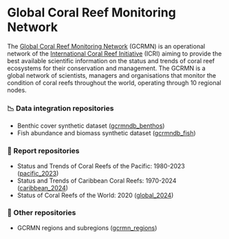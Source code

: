 # Global Coral Reef Monitoring Network

The [Global Coral Reef Monitoring Network](https://gcrmn.net/) (GCRMN)​ is an operational network of the [International Coral Reef Initiative](https://icriforum.org/) (ICRI) aiming to provide the best available scientific information on the status and trends of coral reef ecosystems for their conservation and management. The GCRMN is a global network of scientists, managers and organisations that monitor the condition of coral reefs throughout the world, operating through 10 regional nodes.

### :chart_with_downwards_trend: Data integration repositories

* Benthic cover synthetic dataset ([gcrmndb_benthos](https://github.com/GCRMN/gcrmndb_benthos))
* Fish abundance and biomass synthetic dataset ([gcrmndb_fish](https://github.com/GCRMN/gcrmndb_fish))

### :notebook_with_decorative_cover: Report repositories

* Status and Trends of Coral Reefs of the Pacific: 1980-2023 ([pacific_2023](https://github.com/GCRMN/pacific_2023))
* Status and Trends of Caribbean Coral Reefs: 1970-2024 ([caribbean_2024](https://github.com/GCRMN/caribbean_2024))
* Status of Coral Reefs of the World: 2020 ([global_2024](https://github.com/GCRMN/global_2024))

### :memo: Other repositories

* GCRMN regions and subregions ([gcrmn_regions](https://github.com/GCRMN/gcrmn_regions))
